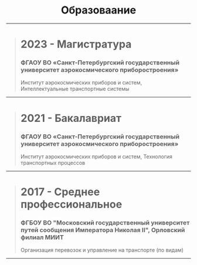 <h1 align="center">Образоваание</h1>

---
> # 2023 - Магистратура
>
> ### **ФГАОУ ВО «Санкт-Петербургский государственный университет аэрокосмического приборостроения»**
>
> Институт аэрокосмических приборов и систем, Интеллектуальные транспортные системы
>
---
> # 2021 - Бакалавриат
>
> ### **ФГАОУ ВО «Санкт-Петербургский государственный университет аэрокосмического приборостроения»**
>
> Институт аэрокосмических приборов и систем, Технология транспортных процессов
>
---
> # 2017 - Среднее профессиональное
>
> ### **ФГБОУ ВО "Московский государственный университет путей сообщения Императора Николая II", Орловский филиал МИИТ**
>
> Организация перевозок и управление на транспорте (по видам)
>
---
